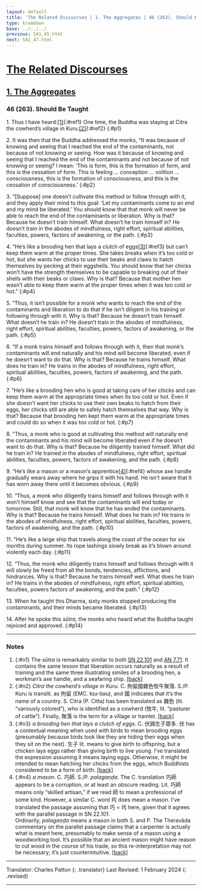 ```yaml
---
layout: default
title: 'The Related Discourses | 1. The Aggregates | 46 (263). Should Be Taught'
type: kramdown
base: ../../../
previous: SA1_45.html
next: SA1_47.html
---
```


# [The Related Discourses](../index.html)
## [1. The Aggregates](index.html)
### 46 (263). Should Be Taught

1\. Thus I have heard:[\[1\]](#n1){:#ref1} One time, the Buddha was staying at Citra the cowherd’s village in Kuru.[\[2\]](#n2){:#ref2}
{:#p1}

2\. It was then that the Buddha addressed the monks, “It was because of knowing and seeing that I reached the end of the contaminants, not because of not knowing or seeing. How was it because of knowing and seeing that I reached the end of the contaminants and not because of not knowing or seeing? I mean: ‘This is form, this is the formation of form, and this is the cessation of form. This is feeling … conception … volition … consciousness, this is the formation of consciousness, and this is the cessation of consciousness.’
{:#p2}

3\. “[Suppose] one doesn’t cultivate this method or follow through with it, and they apply their mind to this goal: ‘Let my contaminants come to an end and my mind be liberated.’ You should know that that monk will never be able to reach the end of the contaminants or liberation. Why is that? Because he doesn’t train himself. What doesn’t he train himself in? He doesn’t train in the abodes of mindfulness, right effort, spiritual abilities, faculties, powers, factors of awakening, or the path.
{:#p3}

4\. “He’s like a brooding hen that lays a clutch of eggs[\[3\]](#n3){:#ref3} but can’t keep them warm at the proper times. She takes breaks when it’s too cold or hot, but she wants her chicks to use their beaks and claws to hatch themselves by pecking at their eggshells. You should know that her chicks won’t have the strength themselves to be capable to breaking out of their shells with their beaks or claws. Why is that? Because that mother hen wasn’t able to keep them warm at the proper times when it was too cold or hot.”
{:#p4}

5\. “Thus, it isn’t possible for a monk who wants to reach the end of the contaminants and liberation to do that if he isn’t diligent in his training or following through with it. Why is that? Because he doesn’t train himself. What doesn’t he train in? He doesn’t train in the abodes of mindfulness, right effort, spiritual abilities, faculties, powers, factors of awakening, or the path.
{:#p5}

6\. “If a monk trains himself and follows through with it, then that monk’s contaminants will end naturally and his mind will become liberated, even if he doesn’t want to do that. Why is that? Because he trains himself. What does he train in? He trains in the abodes of mindfulness, right effort, spiritual abilities, faculties, powers, factors of awakening, and the path.
{:#p6}

7\. “He’s like a brooding hen who is good at taking care of her chicks and can keep them warm at the appropriate times when its too cold or hot. Even if she doesn’t want her chicks to use their own beaks to hatch from their eggs, her chicks still are able to safely hatch themselves that way. Why is that? Because that brooding hen kept them warm at the appropriate times and could do so when it was too cold or hot.
{:#p7}

8\. “Thus, a monk who is good at cultivating this method will naturally end the contaminants and his mind will become liberated even if he doesn’t want to do that. Why is that? Because he diligently trained himself. What did he train in? He trained in the abodes of mindfulness, right effort, spiritual abilities, faculties, powers, factors of awakening, and the path.
{:#p8}

9\. “He’s like a mason or a mason’s apprentice[\[4\]](#n4){:#ref4} whose axe handle gradually wears away where he grips it with his hand. He isn’t aware that it has worn away there until it becomes obvious.
{:#p9}

10\. “Thus, a monk who diligently trains himself and follows through with it won’t himself know and see that the contaminants will end today or tomorrow. Still, that monk will know that he has ended the contaminants. Why is that? Because he trains himself. What does he train in? He trains in the abodes of mindfulness, right effort, spiritual abilities, faculties, powers, factors of awakening, and the path.
{:#p10}

11\. “He’s like a large ship that travels along the coast of the ocean for six months during summer. Its rope lashings slowly break as it’s blown around violently each day.
{:#p11}

12\. “Thus, the monk who diligently trains himself and follows through with it will slowly be freed from all the bonds, tendencies, afflictions, and hindrances. Why is that? Because he trains himself well. What does he train in? He trains in the abodes of mindfulness, right effort, spiritual abilities, faculties, powers factors of awakening, and the path.”
{:#p12}

13\. When he taught this Dharma, sixty monks stopped producing the contaminants, and their minds became liberated.
{:#p13}

14\. After he spoke this <em>sūtra</em>, the monks who heard what the Buddha taught rejoiced and approved.
{:#p14}

---

### Notes

1. {:#n1} The <em>sūtra</em> is remarkably similar to both <a href="https://suttacentral.net/sn22.101" target="_blank">SN 22.101</a> and <a href="https://suttacentral.net/an7.71" target="_blank">AN 7.71</a>. It contains the same lesson that liberation occurs naturally as a result of training and the same three illustrating similes of a brooding hen, a workman’s axe handle, and a seafaring ship. [\[back\]](#ref1)
2. {:#n2} <em>Citra the cowherd’s village in Kuru</em>. C. 拘留國雜色牧牛聚落. S./P. Kuru is translit. as 拘留 (EMC. kɪu-lɪəu), and 國 indicates that it’s the name of a country. S. Citra (P. Citta) has been translated as 雜色 (lit. “variously colored”), who is identified as a cowherd (牧牛, lit. “pasturer of cattle”). Finally, 聚落 is the term for a village or hamlet. [\[back\]](#ref2)
3. {:#n3} <em>a brooding hen that lays a clutch of eggs</em>. C. 伏鷄生子眾多. 伏 has a contextual meaning when used with birds to mean brooding eggs (presumably because birds look like they are hiding their eggs when they sit on the nest). 生子 lit. means to give birth to offspring, but a chicken lays eggs rather than giving birth to live young. I’ve translated the expression assuming it means laying eggs. Otherwise, it might be intended to mean hatching her chicks from the eggs, which Buddhists considered to be a form of birth. [\[back\]](#ref3)
4. {:#n4} <em>a mason</em>. C. 巧師. S./P. <em>palagaṇḍa</em>. The C. translation 巧師 appears to be a corruption, or at least an obscure reading. Lit. 巧師 means only “skilled artisan,” if we read 師 to mean a professional of some kind. However, a similar C. word 圬 does mean a mason. I’ve translated the passage assuming that 巧 = 圬 here, given that it agrees with the parallel passage in SN 22.101.<br/>
Ordinarily, <em>palagaṇḍa</em> means a mason in both S. and P. The Theravāda commentary on the parallel passage claims that a carpenter is actually what is meant here, presumably to make sense of a mason using a woodworking tool. It’s possible that an ancient mason might have reason to cut wood in the course of his trade, so this re-interpretation may not be necessary; it’s just counterintuitive. [\[back\]](#ref4)

---

Translator: Charles Patton
{: .translator}
Last Revised: 1 February 2024
{: .revised}

---